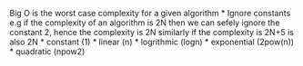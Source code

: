 Big O is the worst case complexity for a given algorithm
    * Ignore constants 
        e.g if the complexity of an algorithm is 2N then we can sefely ignore the constant 2, hence the complexity is 2N
        similarly if the complexity is 2N+5 is also 2N
    * constant (1)
    * linear (n)
    * logrithmic (logn)
    * exponential (2pow(n))
    * quadratic (npow2)